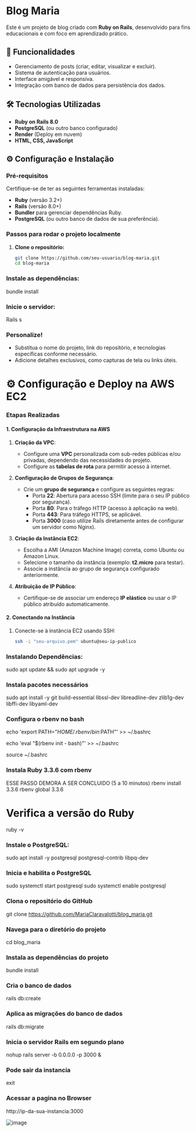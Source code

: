 # Blog Maria

Este é um projeto de blog criado com **Ruby on Rails**, desenvolvido para fins educacionais e com foco em aprendizado prático.

## 🚀 Funcionalidades

- Gerenciamento de posts (criar, editar, visualizar e excluir).
- Sistema de autenticação para usuários.
- Interface amigável e responsiva.
- Integração com banco de dados para persistência dos dados.

## 🛠️ Tecnologias Utilizadas

- **Ruby on Rails 8.0**
- **PostgreSQL** (ou outro banco configurado)
- **Render** (Deploy em nuvem)
- **HTML, CSS, JavaScript**

## ⚙️ Configuração e Instalação

### Pré-requisitos
Certifique-se de ter as seguintes ferramentas instaladas:
- **Ruby** (versão 3.2+)
- **Rails** (versão 8.0+)
- **Bundler** para gerenciar dependências Ruby.
- **PostgreSQL** (ou outro banco de dados de sua preferência).

### Passos para rodar o projeto localmente

1. **Clone o repositório:**
   ```bash
   git clone https://github.com/seu-usuario/blog-maria.git
   cd blog-maria
### Instale as dependências:
bundle install

### Inicie o servidor:
Rails s


### **Personalize!**
- Substitua o nome do projeto, link do repositório, e tecnologias específicas conforme necessário.
- Adicione detalhes exclusivos, como capturas de tela ou links úteis.


# ⚙️ Configuração e Deploy na AWS EC2

### Etapas Realizadas

#### 1. Configuração da Infraestrutura na AWS

1. **Criação da VPC**:
   - Configure uma **VPC** personalizada com sub-redes públicas e/ou privadas, dependendo das necessidades do projeto.
   - Configure as **tabelas de rota** para permitir acesso à internet.

2. **Configuração de Grupos de Segurança**:
   - Crie um **grupo de segurança** e configure as seguintes regras:
     - Porta **22**: Abertura para acesso SSH (limite para o seu IP público por segurança).
     - Porta **80**: Para o tráfego HTTP (acesso à aplicação na web).
     - Porta **443**: Para tráfego HTTPS, se aplicável.
     - Porta **3000** (caso utilize Rails diretamente antes de configurar um servidor como Nginx).

3. **Criação da Instância EC2**:
   - Escolha a AMI (Amazon Machine Image) correta, como Ubuntu ou Amazon Linux.
   - Selecione o tamanho da instância (exemplo: **t2.micro** para testar).
   - Associe a instância ao grupo de segurança configurado anteriormente.

4. **Atribuição de IP Público**:
   - Certifique-se de associar um endereço **IP elástico** ou usar o IP público atribuído automaticamente.

#### 2. Conectando na Instância

1. Conecte-se à instância EC2 usando SSH:
   ```bash
   ssh -i "seu-arquivo.pem" ubuntu@seu-ip-publico

### Instalando Dependências:
sudo apt update && sudo apt upgrade -y

### Instala pacotes necessários
sudo apt install -y git build-essential libssl-dev libreadline-dev zlib1g-dev libffi-dev libyaml-dev

### Configura o rbenv no bash
echo 'export PATH="$HOME/.rbenv/bin:$PATH"' >> ~/.bashrc

echo 'eval "$(rbenv init - bash)"' >> ~/.bashrc

source ~/.bashrc

### Instala Ruby 3.3.6 com rbenv
ESSE PASSO DEMORA A SER CONCLUIDO (5 a 10 minutos)
rbenv install 3.3.6
rbenv global 3.3.6

# Verifica a versão do Ruby
ruby -v

### Instale o PostgreSQL:
sudo apt install -y postgresql postgresql-contrib libpq-dev

### Inicia e habilita o PostgreSQL
sudo systemctl start postgresql
sudo systemctl enable postgresql

### Clona o repositório do GitHub
git clone https://github.com/MariaClaravalotti/blog_maria.git

### Navega para o diretório do projeto
cd blog_maria

### Instala as dependências do projeto
bundle install

### Cria o banco de dados
rails db:create

### Aplica as migrações do banco de dados
rails db:migrate

### Inicia o servidor Rails em segundo plano
nohup rails server -b 0.0.0.0 -p 3000 &

### Pode sair da instancia
exit

### Acessar a pagina no Browser
http://ip-da-sua-instancia:3000

![image](https://github.com/user-attachments/assets/4df8e5dc-8fcd-41c6-8ed2-b4c76c74be7f)

